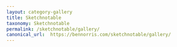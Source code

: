 ```yaml
---
layout: category-gallery
title: Sketchnotable
taxonomy: Sketchnotable
permalink: /sketchnotable/gallery/
canonical_url:  https://bennorris.com/sketchnotable/gallery/
---
```

